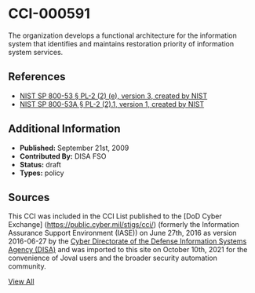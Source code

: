 # CCI-000591

The organization develops a functional architecture for the information system that identifies and maintains restoration priority of information system services.

## References ##

* [NIST SP 800-53 § PL-2 (2) (e), version 3, created by NIST](http://csrc.nist.gov/publications/PubsSPs.html)
* [NIST SP 800-53A § PL-2 (2).1, version 1, created by NIST](http://csrc.nist.gov/publications/PubsSPs.html)


## Additional Information ##

* **Published:** September 21st, 2009
* **Contributed By:** DISA FSO
* **Status:** draft
* **Types:** policy

## Sources ##

This CCI was included in the CCI List published to the [DoD Cyber Exchange]
(https://public.cyber.mil/stigs/cci/) (formerly the Information Assurance Support Environment
(IASE)) on June 27th, 2016 as version 2016-06-27 by the [Cyber Directorate of the Defense 
Information Systems Agency (DISA)](https://public.cyber.mil/about-cyber/) and was imported to 
this site on October 10th, 2021 for the convenience of Joval users and the broader security automation community.

[View All](../README.md)
